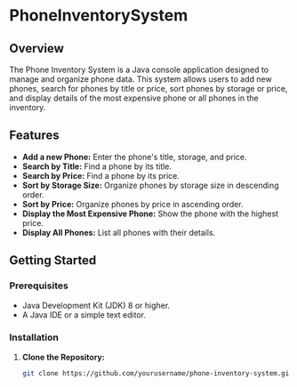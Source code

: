 # PhoneInventorySystem
## Overview

The Phone Inventory System is a Java console application designed to manage and organize phone data. This system allows users to add new phones, search for phones by title or price, sort phones by storage or price, and display details of the most expensive phone or all phones in the inventory.

## Features

- **Add a new Phone:** Enter the phone's title, storage, and price.
- **Search by Title:** Find a phone by its title.
- **Search by Price:** Find a phone by its price.
- **Sort by Storage Size:** Organize phones by storage size in descending order.
- **Sort by Price:** Organize phones by price in ascending order.
- **Display the Most Expensive Phone:** Show the phone with the highest price.
- **Display All Phones:** List all phones with their details.

## Getting Started

### Prerequisites

- Java Development Kit (JDK) 8 or higher.
- A Java IDE or a simple text editor.

### Installation

1. **Clone the Repository:**

   ```bash
   git clone https://github.com/yourusername/phone-inventory-system.git
